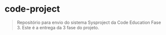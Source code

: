 # code-project
> Repositório para envio do sistema Sysproject da Code Education Fase 3.
> Este é a entrega da 3 fase do projeto.

